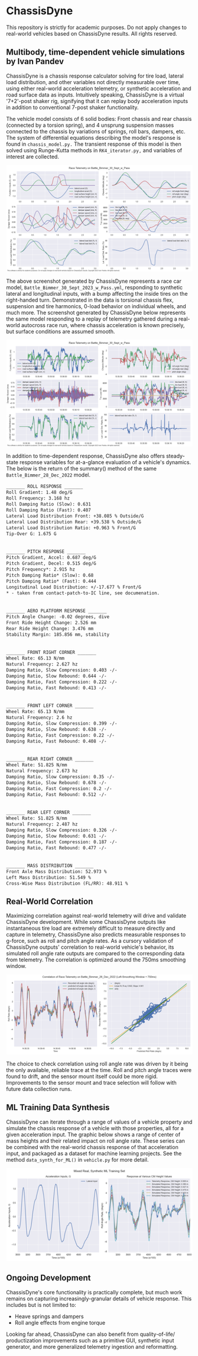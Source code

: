 # ChassisDyne
This repository is strictly for academic purposes. Do not apply changes to real-world vehicles based on ChassisDyne results. All rights reserved.

## Multibody, time-dependent vehicle simulations by Ivan Pandev
ChassisDyne is a chassis response calculator solving for tire load, lateral load distribution, and other variables not directly measurable over time, using either real-world acceleration telemetry, or synthetic acceleration and road surface data as inputs. Intuitively speaking, ChassisDyne is a virtual '7+2'-post shaker rig, signifying that it can replay body acceleration inputs in addition to conventional 7-post shaker functionality.

The vehicle model consists of 6 solid bodies: Front chassis and rear chassis (connected by a torsion spring), and 4 unsprung suspension masses connected to the chassis by variations of springs, roll bars, dampers, etc. The system of differential equations describing the model's response is found in `chassis_model.py.` The transient response of this model is then solved using Runge-Kutta methods in `RK4_iterator.py,` and variables of interest are collected.

![alt text](https://github.com/IvanPandevEngineering/ChassisDyne_Alpha/blob/main/images/demo4.png)

The above screenshot generated by ChassisDyne represents a race car model, `Battle_Bimmer_30_Sept_2023_w_Pass.yml`, responding to synthetic lateral and longitudinal inputs, with a bump affecting the inside tires on the right-handed turn. Demonstrated in the data is torsional chassis flex, suspension and tire harmonics, 0-load behavior on individual wheels, and much more. The screenshot generated by ChassisDyne below represents the same model responding to a replay of telemetry gathered during a real-world autocross race run, where chassis acceleration is known precisely, but surface conditions are assumed smooth.

![alt text](https://github.com/IvanPandevEngineering/ChassisDyne_Alpha/blob/main/images/demo3.png)

In addition to time-dependent response, ChassisDyne also offers steady-state response variables for at-a-glance evaluation of a vehicle's dynamics. The below is the return of the summary() method of the same `Battle_Bimmer_28_Dec_2022` model.
```
_______ ROLL RESPONSE _______
Roll Gradient: 1.48 deg/G
Roll Frequency: 3.168 hz
Roll Damping Ratio (Slow): 0.631
Roll Damping Ratio (Fast): 0.407
Lateral Load Distribution Front: +38.085 % Outside/G
Lateral Load Distribution Rear: +39.538 % Outside/G
Lateral Load Distribution Ratio: +0.963 % Front/G
Tip-Over G: 1.675 G


_______ PITCH RESPONSE _______
Pitch Gradient, Accel: 0.687 deg/G
Pitch Gradient, Decel: 0.515 deg/G
Pitch Frequency*: 2.915 hz
Pitch Damping Ratio* (Slow): 0.68
Pitch Damping Ratio* (Fast): 0.444
Longitudinal Load Distribution: +/-17.677 % Front/G
* - taken from contact-patch-to-IC line, see documenation.


_______ AERO PLATFORM RESPONSE _______
Pitch Angle Change: -0.02 degrees, dive
Front Ride Height Change: 2.526 mm
Rear Ride Height Change: 3.476 mm
Stability Margin: 185.856 mm, stability


_______ FRONT RIGHT CORNER _______
Wheel Rate: 65.13 N/mm
Natural Frequency: 2.627 hz
Damping Ratio, Slow Compression: 0.403 -/-
Damping Ratio, Slow Rebound: 0.644 -/-
Damping Ratio, Fast Compression: 0.222 -/-
Damping Ratio, Fast Rebound: 0.413 -/-


_______ FRONT LEFT CORNER _______
Wheel Rate: 65.13 N/mm
Natural Frequency: 2.6 hz
Damping Ratio, Slow Compression: 0.399 -/-
Damping Ratio, Slow Rebound: 0.638 -/-
Damping Ratio, Fast Compression: 0.22 -/-
Damping Ratio, Fast Rebound: 0.408 -/-


_______ REAR RIGHT CORNER _______
Wheel Rate: 51.825 N/mm
Natural Frequency: 2.673 hz
Damping Ratio, Slow Compression: 0.35 -/-
Damping Ratio, Slow Rebound: 0.678 -/-
Damping Ratio, Fast Compression: 0.2 -/-
Damping Ratio, Fast Rebound: 0.512 -/-


_______ REAR LEFT CORNER _______
Wheel Rate: 51.825 N/mm
Natural Frequency: 2.487 hz
Damping Ratio, Slow Compression: 0.326 -/-
Damping Ratio, Slow Rebound: 0.631 -/-
Damping Ratio, Fast Compression: 0.187 -/-
Damping Ratio, Fast Rebound: 0.477 -/-


_______ MASS DISTRIBUTION _______
Front Axle Mass Distribution: 52.973 %
Left Mass Distribution: 51.549 %
Cross-Wise Mass Distribution (FL/RR): 48.911 %
```

## Real-World Correlation
Maximizing correlation against real-world telemetry will drive and validate ChassisDyne development. While some ChassisDyne outputs like instantaneous tire load are extremely difficult to measure directly and capture in telemetry, ChassisDyne also predicts measurable responses to g-force, such as roll and pitch angle rates. As a cursory validation of ChassisDyne outputs' correlation to real-world vehicle's behavior, its simulated roll angle rate outputs are compared to the corresponding data from telemetry. The correlation is optimized around the 750ms smoothing window.

![alt text](https://github.com/IvanPandevEngineering/ChassisDyne_Alpha/blob/main/images/corr3.png)

The choice to check correlation using roll angle rate was driven by it being the only available, reliable trace at the time. Roll and pitch angle traces were found to drift, and the sensor mount itself could be more rigid. Improvements to the sensor mount and trace selection will follow with future data collection runs.

## ML Training Data Synthesis
ChassisDyne can iterate through a range of values of a vehicle property and simulate the chassis response of a vehicle with those properties, all for a given acceleration input. The graphic below shows a range of center of mass heights and their related impact on roll angle rate. These series can be combined with the real-world chassis response of that acceleration input, and packaged as a dataset for machine learning projects. See the method `data_synth_for_ML()` in `vehicle.py` for more detail.

![alt text](https://github.com/IvanPandevEngineering/ChassisDyne_Alpha/blob/main/images/mlTrainDemo.png)

## Ongoing Development
ChassisDyne's core functionality is practically complete, but much work remains on capturing increasingly-granular details of vehicle response. This includes but is not limited to:
- Heave springs and dampers
- Roll angle effects from engine torque

Looking far ahead, ChassisDyne can also benefit from quality-of-life/ productization improvements such as a primitive GUI, synthetic input generator, and more generalized telemetry ingestion and reformatting.
